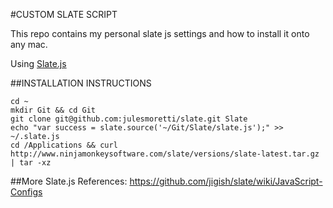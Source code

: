 #CUSTOM SLATE SCRIPT

This repo contains my personal slate js settings and how to install it onto any mac.

Using [Slate.js](https://github.com/jigish/slate/)

##INSTALLATION INSTRUCTIONS
```
cd ~
mkdir Git && cd Git
git clone git@github.com:julesmoretti/slate.git Slate
echo "var success = slate.source('~/Git/Slate/slate.js');" >> ~/.slate.js
cd /Applications && curl http://www.ninjamonkeysoftware.com/slate/versions/slate-latest.tar.gz | tar -xz
```

##More Slate.js References:
https://github.com/jigish/slate/wiki/JavaScript-Configs
